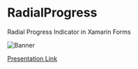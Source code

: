 # RadialProgress
Radial Progress Indicator in Xamarin Forms

![Banner](https://github.com/KPS25/RadialProgress/blob/master/Screenshot_Banner.jpg)

[Presentation Link](https://drive.google.com/open?id=1pAOznBc0N3W4dXJ_P3A9DckqLqq_UuRwKzAKHSYZ6fE)

